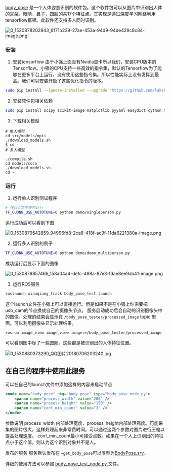 [body_pose](https://github.com/BluewhaleRobot/body_pose) 是一个人体姿态识别的软件包。这个软件包可以从图片中识别出人体的耳朵，眼睛，鼻子，四肢的共17个特征点。其实现是通过深度学习网络利用tensorflow框架。此软件还支持多人同时识别。

![0_1530878202843_6f71b239-27ae-453a-94d9-94de429c8c84-image.png](https://community.bwbot.org/assets/uploads/files/1530878219879-6f71b239-27ae-453a-94d9-94de429c8c84-image-resized.png) 

### 安装
1. 安装tensorflow
由于小强上面没有Nvidia显卡所以我们，安装CPU版本的Tensorflow。小强的CPU支持一些高效的指令集，默认的Tensorflow为了能够在更多平台上运行，没有使用这些指令集。所以性能实际上没有发挥到最高。我们可以安装开启了这些优化指令的版本。

```bash
sudo pip install --ignore-installed --upgrade "https://github.com/lakshayg/tensorflow-build/raw/master/tensorflow-1.4.0-cp27-cp27mu-linux_x86_64.whl"
```

2. 安装软件包相关依赖

```bash
sudo pip install scipy scikit-image matplotlib pyyaml easydict cython munkres
```

3. 下载相关模型

```
# 单人模型
cd src/models/mpii
./download_models.sh
$ cd -
# 多人模型

./compile.sh
cd models/coco
./download_models.sh
cd -
```

### 运行

1. 运行单人识别测试程序

```bash
# 在src文件夹内运行
TF_CUDNN_USE_AUTOTUNE=0 python demo/singleperson.py
```

运行成功后可以看到下图

![0_1530879542859_94996fd8-2ca8-418f-ac9f-11da6221380a-image.png](https://community.bwbot.org/assets/uploads/files/1530879564082-94996fd8-2ca8-418f-ac9f-11da6221380a-image-resized.png) 

2. 运行多人识别的例子

```bash
TF_CUDNN_USE_AUTOTUNE=0 python demo/demo_multiperson.py
```

成功运行后显示下面的图像

![0_1530879857466_158a04a4-defc-498a-87e3-fdae8ee9ab41-image.png](https://community.bwbot.org/assets/uploads/files/1530879880168-158a04a4-defc-498a-87e3-fdae8ee9ab41-image-resized.png) 

3. 运行ROS服务

```bash
roslaunch xiaoqiang_track body_pose_test.launch
```
这个launch文件在小强上可以直接运行。但是如果不是在小强上你需要把usb_cam的节点换成自己的摄像头节点。
服务启动成功后会自动的识别摄像头中的图像。处理的结果会显示在 `/body_pose_tester/processed_image` topic 里面。可以利用摄像头显示处理结果。

```
rosrun image_view image_view image:=/body_pose_tester/processed_image
```

可以看到图中标了一些圆圈。这些都是被识别出的人体特征位置。

 ![0_1530880373290_QQ图片20180706203240.jpg](https://community.bwbot.org/assets/uploads/files/1530880392561-qq图片20180706203240-resized.jpg) 

## 在自己的程序中使用此服务

可以在自己的launch文件中添加这样的内容来启动节点

```xml
<node name="body_pose" pkg="body_pose" type="body_pose_node.py">
    <param name="process_width" value="200" />
    <param name="process_height" value="150" />
    <param name="conf_min_count" value="3" />
</node>
```

参数说明
process_width 内部处理宽度，process_height内部处理高度。可能采集的图片很大，这样处理起来非常费时间。可以通过这两个参数对图片进行压缩以提高处理速度。
conf_min_count最小可接受点数。如果在一个人上识别出的特征点小于这个值，则认为这个识别对象并不是人。

发布的服务
服务默认发布在 `~get_body_pose`可以类型为[BodyPose.srv](https://github.com/BluewhaleRobot/body_pose/blob/master/srv/BodyPose.srv)。

详细的使用方法可以参照 [body_pose_test_node.py ](https://github.com/BluewhaleRobot/body_pose/blob/master/src/body_pose_test_node.py)文件。
